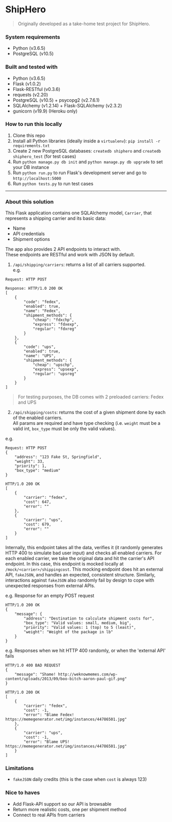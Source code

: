 # ShipHero
> Originally developed as a take-home test project for ShipHero.

### System requirements
- Python (v3.6.5)
- PostgreSQL (v10.5)

### Built and tested with
- Python (v3.6.5)
- Flask (v1.0.2)
- Flask-RESTful (v0.3.6)
- requests (v2.20)
- PostgreSQL (v10.5) + psycopg2 (v2.7.6.1)
- SQLAlchemy (v1.2.14) + Flask-SQLAlchemy (v2.3.2)
- gunicorn (v19.9) (Heroku only)

### How to run this locally
1. Clone this repo
2. Install all Python libraries (ideally inside a `virtualenv`): `pip install -r requirements.txt` 
3. Create 2 new PostgreSQL databases: `createdb shiphero` and `createdb shiphero_test` (for test cases)
4. Run `python manage.py db init` and `python manage.py db upgrade` to set your DB instance
5. Run `python run.py` to run Flask's development server and go to `http://localhost:5000`
6. Run `python tests.py` to run test cases

---

### About this solution

This Flask application contains one SQLAlchemy model, `Carrier`, that represents a shipping carrier and its basic data:  
- Name
- API credentials
- Shipment options

The app also provides 2 API endpoints to interact with.  
These endpoints are RESTful and work with JSON by default.

1. `/api/shipping/carriers`: returns a list of all carriers supported.  
e.g.
```
Request: HTTP POST

Response: HTTP/1.0 200 OK
[
    {
        "code": "fedex",
        "enabled": true,
        "name": "Fedex",
        "shipment_methods": {
            "cheap": "fdxchp",
            "express": "fdxexp",
            "regular": "fdxreg"
        }
    },
    {
        "code": "ups",
        "enabled": true,
        "name": "UPS",
        "shipment_methods": {
            "cheap": "upschp",
            "express": "upsexp",
            "regular": "upsreg"
        }
    }
]
```
> For testing purposes, the DB comes with 2 preloaded carriers: Fedex and UPS

2. `/api/shipping/costs`: returns the cost of a given shipment done by each of the enabled carriers.  
All params are required and have type checking (i.e. `weight` must be a valid int, `box_type` must be only the valid values).

e.g.  
```
Request: HTTP POST
{
    "address": "123 Fake St, Springfield",
    "weight": 33,
    "priority": 1,
    "box_type": "medium"
}

HTTP/1.0 200 OK
[
    {
        "carrier": "fedex",
        "cost": 647,
        "error": ""
    },
    {
        "carrier": "ups",
        "cost": 679,
        "error": ""
    }
]
```

Internally, this endpoint takes all the data, verifies it (it randomly generates HTTP 400 to simulate bad user input) and checks all enabled carriers. For each enabled carrier, we take the original data and hit the carrier's API endpoint. In this case, this endpoint is mocked locally at `/mock/<carrier>/shippingcost`. This mocking endpoint does hit an external API, `fakeJSON`, and handles an expected, consistent structure. Similarly, interactions against `fakeJSON` also randomly fail by design to cope with unexpected responses from external APIs.

e.g. Response for an empty POST request
```
HTTP/1.0 200 OK
{
    "message": {
        "address": "Destination to calculate shipment costs for",
        "box_type": "Valid values: small, medium, big",
        "priority": "Valid values: 1 (top) to 5 (least)",
        "weight": "Weight of the package in lb"
    }
}
```

e.g. Responses when we hit HTTP 400 randomly, or when the 'external API' fails
```
HTTP/1.0 400 BAD REQUEST
{
    "message": "Shame! http://weknowmemes.com/wp-content/uploads/2013/09/boo-bitch-aaron-paul-gif.png"
}

HTTP/1.0 200 OK
[
    {
        "carrier": "fedex",
        "cost": -1,
        "error": "Blame Fedex! https://memegenerator.net/img/instances/44786501.jpg"
    },
    {
        "carrier": "ups",
        "cost": -1,
        "error": "Blame UPS! https://memegenerator.net/img/instances/44786501.jpg"
    }
]
```

### Limitations
- `fakeJSON` daily credits (this is the case when `cost` is always 123)

### Nice to haves
- Add Flask-API support so our API is browsable
- Return more realistic costs, one per shipment method
- Connect to real APIs from carriers

